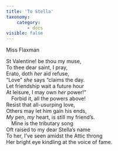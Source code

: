 ```yaml
---
title: 'To Stella'
taxonomy:
    category:
        - docs
visible: false
---
```


<div class="author">Miss Flaxman</div>

St Valentine! be thou my muse,  
To thee dear saint, I pray,  
Erato, doth *her* aid refuse,  
“Love” *she* says “claims the day.  
Let friendship wait a future hour  
At leisure, I may own *her* power!”  
&emsp;Forbid it, all the powers above!  
Resist that all-usurping love,  
Others may let him gain his ends,  
*My* pen, *my* heart, is still my friend’s.  
&emsp;Mine is the tributary song  
Oft raised to my dear Stella’s name  
To her, I’ve seen amidst the Attic throng  
Her bright eye kindling at the voice of fame.

